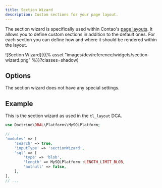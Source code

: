 ```yaml
---
title: Section Wizard
description: Custom sections for your page layout.
---
```



The section wizard is specifically used within Contao's [page layouts][PageLayouts]. It allows you to define custom
sections in addition to the default ones. For each section you can define how and where it should be rendered within the
layout.

![Section Wizard]({{% asset "images/dev/reference/widgets/section-wizard.png" %}}?classes=shadow)


## Options

The section wizard does not have any special settings.


## Example

This is the section wizard as used in the `tl_layout` DCA.


```php
use Doctrine\DBAL\Platforms\MySQLPlatform;

// ...
'modules' => [
    'search' => true,
    'inputType' => 'sectionWizard',
    'sql' => [
        'type' => 'blob',
        'length' => MySQLPlatform::LENGTH_LIMIT_BLOB,
        'notnull' => false,
    ],
],
// ...
```


[PageLayouts]: /manual/en/layout/theme-manager/manage-page-layouts/

